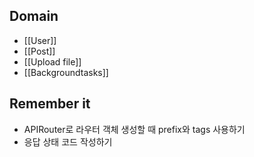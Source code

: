 ## Domain
- [[User]]
- [[Post]]
- [[Upload file]]
- [[Backgroundtasks]]

## Remember it
- APIRouter로 라우터 객체 생성할 때 prefix와 tags 사용하기
- 응답 상태 코드 작성하기

